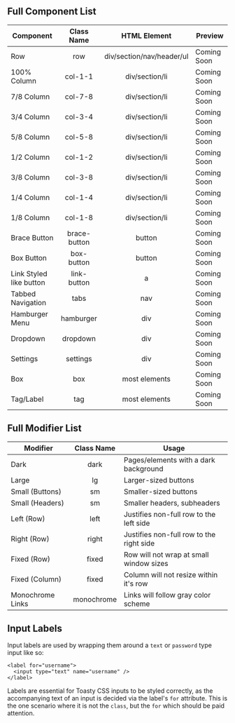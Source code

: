 ## Full Component List

| Component | Class Name | HTML Element | Preview |
|---|:---:|:---:|---|
| Row | row | div/section/nav/header/ul | Coming Soon |
| 100% Column | col-1-1 | div/section/li | Coming Soon |
| 7/8 Column | col-7-8 | div/section/li |  Coming Soon |
| 3/4 Column | col-3-4 | div/section/li |  Coming Soon |
| 5/8 Column | col-5-8 | div/section/li |  Coming Soon |
| 1/2 Column | col-1-2 | div/section/li |  Coming Soon |
| 3/8 Column | col-3-8 | div/section/li |  Coming Soon |
| 1/4 Column | col-1-4 | div/section/li |  Coming Soon |
| 1/8 Column | col-1-8 | div/section/li |  Coming Soon |
| Brace Button | brace-button | button | Coming Soon |
| Box Button | box-button | button | Coming Soon |
| Link Styled like button | link-button | a | Coming Soon |
| Tabbed Navigation | tabs | nav | Coming Soon |
| Hamburger Menu | hamburger | div | Coming Soon |
| Dropdown | dropdown | div | Coming Soon |
| Settings | settings | div | Coming Soon |
| Box | box | most elements | Coming Soon |
| Tag/Label | tag | most elements | Coming Soon |

## Full Modifier List

| Modifier | Class Name | Usage |
|---|:---:|---|
| Dark | dark | Pages/elements with a dark background |
| Large | lg | Larger-sized buttons |
| Small (Buttons) | sm | Smaller-sized buttons |
| Small (Headers) | sm | Smaller headers, subheaders |
| Left (Row) | left | Justifies non-full row to the left side |
| Right (Row) | right | Justifies non-full row to the right side |
| Fixed (Row) | fixed | Row will not wrap at small window sizes |
| Fixed (Column) | fixed | Column will not resize within it's row |
| Monochrome Links | monochrome | Links will follow gray color scheme |

## Input Labels

Input labels are used by wrapping them around a `text` or `password` type input like so:
```
<label for="username">
  <input type="text" name="username" />
</label>
```

Labels are essential for Toasty CSS inputs to be styled correctly, as the accompanying text of an input is decided via the label's `for` attribute. This is the one scenario where it is not the `class`, but the `for` which should be paid attention.
